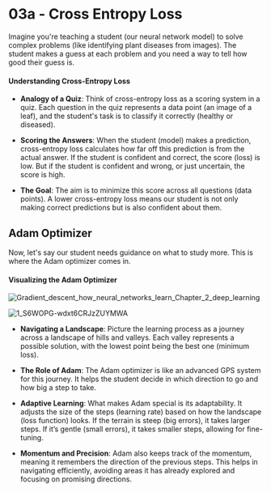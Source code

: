 
# 03a - Cross Entropy Loss

Imagine you're teaching a student (our neural network model) to solve complex problems (like identifying plant diseases from images). The student makes a guess at each problem and you need a way to tell how good their guess is.

#### Understanding Cross-Entropy Loss

- **Analogy of a Quiz**: Think of cross-entropy loss as a scoring system in a quiz. Each question in the quiz represents a data point (an image of a leaf), and the student's task is to classify it correctly (healthy or diseased).

- **Scoring the Answers**: When the student (model) makes a prediction, cross-entropy loss calculates how far off this prediction is from the actual answer. If the student is confident and correct, the score (loss) is low. But if the student is confident and wrong, or just uncertain, the score is high.

- **The Goal**: The aim is to minimize this score across all questions (data points). A lower cross-entropy loss means our student is not only making correct predictions but is also confident about them.


## Adam Optimizer

Now, let's say our student needs guidance on what to study more. This is where the Adam optimizer comes in.

#### Visualizing the Adam Optimizer

![Gradient_descent_how_neural_networks_learn_Chapter_2_deep_learning](https://github.com/Jerome-Joseph-1/Convolutional-Neural-Networks-An-Introduction/assets/82434071/73121994-a35f-4428-b402-a1a7e326d5a3)

![1_S6WOPG-wdxt6CRJzZUYMWA](https://github.com/Jerome-Joseph-1/Convolutional-Neural-Networks-An-Introduction/assets/82434071/3fd0c811-b7a6-406b-a728-0411ed1aecd1)
- **Navigating a Landscape**: Picture the learning process as a journey across a landscape of hills and valleys. Each valley represents a possible solution, with the lowest point being the best one (minimum loss).

- **The Role of Adam**: The Adam optimizer is like an advanced GPS system for this journey. It helps the student decide in which direction to go and how big a step to take.

- **Adaptive Learning**: What makes Adam special is its adaptability. It adjusts the size of the steps (learning rate) based on how the landscape (loss function) looks. If the terrain is steep (big errors), it takes larger steps. If it’s gentle (small errors), it takes smaller steps, allowing for fine-tuning.

- **Momentum and Precision**: Adam also keeps track of the momentum, meaning it remembers the direction of the previous steps. This helps in navigating efficiently, avoiding areas it has already explored and focusing on promising directions.
